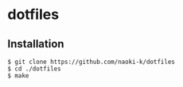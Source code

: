 # dotfiles
## Installation
~~~
$ git clone https://github.com/naoki-k/dotfiles
$ cd ./dotfiles
$ make
~~~

